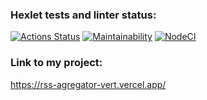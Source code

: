 ### Hexlet tests and linter status:
[![Actions Status](https://github.com/Syrupred/frontend-project-lvl3/workflows/hexlet-check/badge.svg)](https://github.com/Syrupred/frontend-project-lvl3/actions)
[![Maintainability](https://api.codeclimate.com/v1/badges/536223ce2974ace4e439/maintainability)](https://codeclimate.com/github/Syrupred/frontend-project-lvl3/maintainability)
[![NodeCI](https://github.com/Syrupred/frontend-project-lvl3/actions/workflows/linter.yml/badge.svg)](https://github.com/Syrupred/frontend-project-lvl3/actions/workflows/linter.yml)
### Link to my project:
<https://rss-agregator-vert.vercel.app/>

